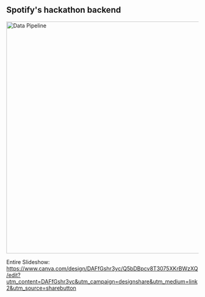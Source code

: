 
## Spotify's hackathon backend
<img width="607" alt="Data Pipeline" src="https://user-images.githubusercontent.com/53381916/230415446-9b7bd283-b460-437c-985a-feb559adc868.png">

Entire Slideshow: https://www.canva.com/design/DAFfGshr3yc/Q5bDBpcv8T3075XKrBWzXQ/edit?utm_content=DAFfGshr3yc&utm_campaign=designshare&utm_medium=link2&utm_source=sharebutton
